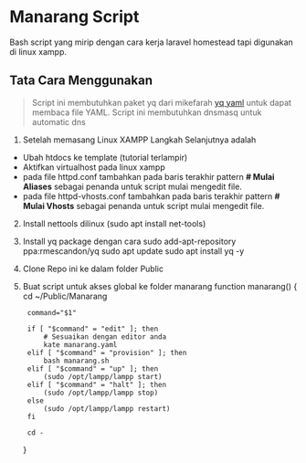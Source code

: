 # Manarang Script
Bash script yang mirip dengan cara kerja laravel homestead tapi digunakan di linux xampp.

## Tata Cara Menggunakan
> Script ini membutuhkan paket yq dari mikefarah [yq yaml](https://mikefarah.gitbook.io/yq) untuk dapat membaca file YAML.
> Script ini membutuhkan dnsmasq untuk automatic dns

1. Setelah memasang Linux XAMPP Langkah Selanjutnya adalah
- Ubah htdocs ke template (tutorial terlampir)
- Aktifkan virtualhost pada linux xampp
- pada file httpd.conf tambahkan pada baris terakhir pattern **# Mulai Aliases** sebagai penanda untuk script mulai mengedit file.
- pada file httpd-vhosts.conf tambahkan pada baris terakhir pattern **# Mulai Vhosts** sebagai penanda untuk script mulai mengedit file.

2. Install nettools dilinux (sudo apt install net-tools)
3. Install yq package dengan cara
   sudo add-apt-repository ppa:rmescandon/yq
   sudo apt update
   sudo apt install yq -y
4. Clone Repo ini ke dalam folder Public
5. Buat script untuk akses global ke folder manarang
   function manarang() {
        cd ~/Public/Manarang
        
        command="$1"
        
        if [ "$command" = "edit" ]; then
            # Sesuaikan dengan editor anda
            kate manarang.yaml 
        elif [ "$command" = "provision" ]; then
            bash manarang.sh
        elif [ "$command" = "up" ]; then
            (sudo /opt/lampp/lampp start)
        elif [ "$command" = "halt" ]; then
            (sudo /opt/lampp/lampp stop)
        else
            (sudo /opt/lampp/lampp restart)
        fi
        
        cd -
   }
